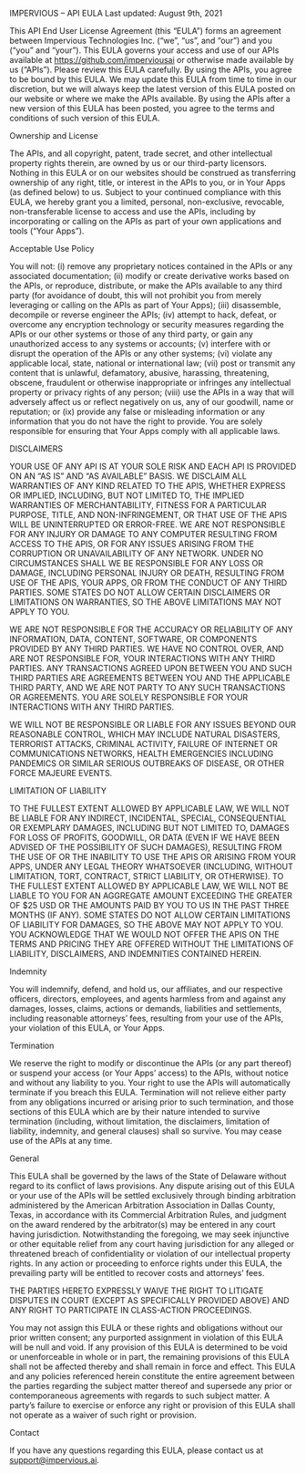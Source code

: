 IMPERVIOUS – API EULA
Last updated: August 9th, 2021

This API End User License Agreement (this “EULA”) forms an agreement between Impervious Technologies Inc. (“we”, “us”, and “our”) and you (“you” and “your”). This EULA governs your access and use of our APIs available at https://github.com/imperviousai or otherwise made available by us (“APIs”). Please review this EULA carefully. By using the APIs, you agree to be bound by this EULA. We may update this EULA from time to time in our discretion, but we will always keep the latest version of this EULA posted on our website or where we make the APIs available. By using the APIs after a new version of this EULA has been posted, you agree to the terms and conditions of such version of this EULA.

Ownership and License

The APIs, and all copyright, patent, trade secret, and other intellectual property rights therein, are owned by us or our third-party licensors. Nothing in this EULA or on our websites should be construed as transferring ownership of any right, title, or interest in the APIs to you, or in Your Apps (as defined below) to us. Subject to your continued compliance with this EULA, we hereby grant you a limited, personal, non-exclusive, revocable, non-transferable license to access and use the APIs, including by incorporating or calling on the APIs as part of your own applications and tools (“Your Apps”).

Acceptable Use Policy

You will not: (i) remove any proprietary notices contained in the APIs or any associated documentation; (ii) modify or create derivative works based on the APIs, or reproduce, distribute, or make the APIs available to any third party (for avoidance of doubt, this will not prohibit you from merely leveraging or calling on the APIs as part of Your Apps); (iii) disassemble, decompile or reverse engineer the APIs; (iv) attempt to hack, defeat, or overcome any encryption technology or security measures regarding the APIs or our other systems or those of any third party, or gain any unauthorized access to any systems or accounts; (v) interfere with or disrupt the operation of the APIs or any other systems; (vi) violate any applicable local, state, national or international law; (vii) post or transmit any content that is unlawful, defamatory, abusive, harassing, threatening, obscene, fraudulent or otherwise inappropriate or infringes any intellectual property or privacy rights of any person; (viii) use the APIs in a way that will adversely affect us or reflect negatively on us, any of our goodwill, name or reputation; or (ix) provide any false or misleading information or any information that you do not have the right to provide. You are solely responsible for ensuring that Your Apps comply with all applicable laws.

DISCLAIMERS

YOUR USE OF ANY API IS AT YOUR SOLE RISK AND EACH API IS PROVIDED ON AN “AS IS” AND “AS AVAILABLE” BASIS. WE DISCLAIM ALL WARRANTIES OF ANY KIND RELATED TO THE APIS, WHETHER EXPRESS OR IMPLIED, INCLUDING, BUT NOT LIMITED TO, THE IMPLIED WARRANTIES OF MERCHANTABILITY, FITNESS FOR A PARTICULAR PURPOSE, TITLE, AND NON-INFRINGEMENT, OR THAT USE OF THE APIS WILL BE UNINTERRUPTED OR ERROR-FREE. WE ARE NOT RESPONSIBLE FOR ANY INJURY OR DAMAGE TO ANY COMPUTER RESULTING FROM ACCESS TO THE APIS, OR FOR ANY ISSUES ARISING FROM THE CORRUPTION OR UNAVAILABILITY OF ANY NETWORK. UNDER NO CIRCUMSTANCES SHALL WE BE RESPONSIBLE FOR ANY LOSS OR DAMAGE, INCLUDING PERSONAL INJURY OR DEATH, RESULTING FROM USE OF THE APIS, YOUR APPS, OR FROM THE CONDUCT OF ANY THIRD PARTIES. SOME STATES DO NOT ALLOW CERTAIN DISCLAIMERS OR LIMITATIONS ON WARRANTIES, SO THE ABOVE LIMITATIONS MAY NOT APPLY TO YOU.

WE ARE NOT RESPONSIBLE FOR THE ACCURACY OR RELIABILITY OF ANY INFORMATION, DATA, CONTENT, SOFTWARE, OR COMPONENTS PROVIDED BY ANY THIRD PARTIES. WE HAVE NO CONTROL OVER, AND ARE NOT RESPONSIBLE FOR, YOUR INTERACTIONS WITH ANY THIRD PARTIES. ANY TRANSACTIONS AGREED UPON BETWEEN YOU AND SUCH THIRD PARTIES ARE AGREEMENTS BETWEEN YOU AND THE APPLICABLE THIRD PARTY, AND WE ARE NOT PARTY TO ANY SUCH TRANSACTIONS OR AGREEMENTS. YOU ARE SOLELY RESPONSIBLE FOR YOUR INTERACTIONS WITH ANY THIRD PARTIES.

WE WILL NOT BE RESPONSIBLE OR LIABLE FOR ANY ISSUES BEYOND OUR REASONABLE CONTROL, WHICH MAY INCLUDE NATURAL DISASTERS, TERRORIST ATTACKS, CRIMINAL ACTIVITY, FAILURE OF INTERNET OR COMMUNICATIONS NETWORKS, HEALTH EMERGENCIES INCLUDING PANDEMICS OR SIMILAR SERIOUS OUTBREAKS OF DISEASE, OR OTHER FORCE MAJEURE EVENTS.

LIMITATION OF LIABILITY

TO THE FULLEST EXTENT ALLOWED BY APPLICABLE LAW, WE WILL NOT BE LIABLE FOR ANY INDIRECT, INCIDENTAL, SPECIAL, CONSEQUENTIAL OR EXEMPLARY DAMAGES, INCLUDING BUT NOT LIMITED TO, DAMAGES FOR LOSS OF PROFITS, GOODWILL, OR DATA (EVEN IF WE HAVE BEEN ADVISED OF THE POSSIBILITY OF SUCH DAMAGES), RESULTING FROM THE USE OF OR THE INABILITY TO USE THE APIS OR ARISING FROM YOUR APPS, UNDER ANY LEGAL THEORY WHATSOEVER (INCLUDING, WITHOUT LIMITATION, TORT, CONTRACT, STRICT LIABILITY, OR OTHERWISE). TO THE FULLEST EXTENT ALLOWED BY APPLICABLE LAW, WE WILL NOT BE LIABLE TO YOU FOR AN AGGREGATE AMOUNT EXCEEDING THE GREATER OF $25 USD OR THE AMOUNTS PAID BY YOU TO US IN THE PAST THREE MONTHS (IF ANY). SOME STATES DO NOT ALLOW CERTAIN LIMITATIONS OF LIABILITY FOR DAMAGES, SO THE ABOVE MAY NOT APPLY TO YOU. YOU ACKNOWLEDGE THAT WE WOULD NOT OFFER THE APIS ON THE TERMS AND PRICING THEY ARE OFFERED WITHOUT THE LIMITATIONS OF LIABILITY, DISCLAIMERS, AND INDEMNITIES CONTAINED HEREIN.

Indemnity

You will indemnify, defend, and hold us, our affiliates, and our respective officers, directors, employees, and agents harmless from and against any damages, losses, claims, actions or demands, liabilities and settlements, including reasonable attorneys’ fees, resulting from your use of the APIs, your violation of this EULA, or Your Apps.

Termination

We reserve the right to modify or discontinue the APIs (or any part thereof) or suspend your access (or Your Apps’ access) to the APIs, without notice and without any liability to you. Your right to use the APIs will automatically terminate if you breach this EULA. Termination will not relieve either party from any obligations incurred or arising prior to such termination, and those sections of this EULA which are by their nature intended to survive termination (including, without limitation, the disclaimers, limitation of liability, indemnity, and general clauses) shall so survive. You may cease use of the APIs at any time.

General

This EULA shall be governed by the laws of the State of Delaware without regard to its conflict of laws provisions. Any dispute arising out of this EULA or your use of the APIs will be settled exclusively through binding arbitration administered by the American Arbitration Association in Dallas County, Texas, in accordance with its Commercial Arbitration Rules, and judgment on the award rendered by the arbitrator(s) may be entered in any court having jurisdiction. Notwithstanding the foregoing, we may seek injunctive or other equitable relief from any court having jurisdiction for any alleged or threatened breach of confidentiality or violation of our intellectual property rights. In any action or proceeding to enforce rights under this EULA, the prevailing party will be entitled to recover costs and attorneys’ fees.

THE PARTIES HERETO EXPRESSLY WAIVE THE RIGHT TO LITIGATE DISPUTES IN COURT (EXCEPT AS SPECIFICALLY PROVIDED ABOVE) AND ANY RIGHT TO PARTICIPATE IN CLASS-ACTION PROCEEDINGS.

You may not assign this EULA or these rights and obligations without our prior written consent; any purported assignment in violation of this EULA will be null and void. If any provision of this EULA is determined to be void or unenforceable in whole or in part, the remaining provisions of this EULA shall not be affected thereby and shall remain in force and effect. This EULA and any policies referenced herein constitute the entire agreement between the parties regarding the subject matter thereof and supersede any prior or contemporaneous agreements with regards to such subject matter. A party’s failure to exercise or enforce any right or provision of this EULA shall not operate as a waiver of such right or provision.

Contact

If you have any questions regarding this EULA, please contact us at support@impervious.ai.